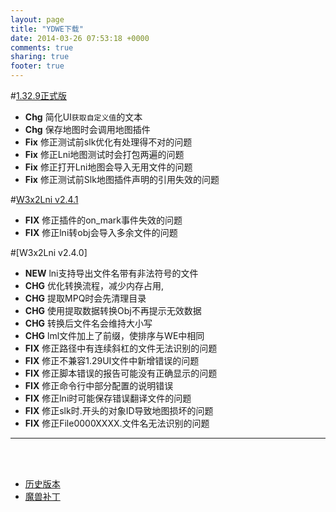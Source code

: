 ```yaml
---
layout: page
title: "YDWE下载"
date: 2014-03-26 07:53:18 +0000
comments: true
sharing: true
footer: true
---
```



#[1.32.9正式版](https://pan.baidu.com/s/1NLoVr_uvHUyA01sq1STcwQ)

* **Chg** 简化UI`获取自定义值`的文本
* **Chg** 保存地图时会调用地图插件
* **Fix** 修正测试前slk优化有处理得不对的问题
* **Fix** 修正Lni地图测试时会打包两遍的问题
* **Fix** 修正打开Lni地图会导入无用文件的问题
* **Fix** 修正测试前Slk地图插件声明的引用失效的问题


#[W3x2Lni v2.4.1](https://pan.baidu.com/s/1b2-wkMY2Mv73njl3sIfk8A)

* **FIX** 修正插件的on_mark事件失效的问题
* **FIX** 修正lni转obj会导入多余文件的问题
    
#[W3x2Lni v2.4.0]

* **NEW** lni支持导出文件名带有非法符号的文件
* **CHG** 优化转换流程，减少内存占用,
* **CHG** 提取MPQ时会先清理目录
* **CHG** 使用提取数据转换Obj不再提示无效数据
* **CHG** 转换后文件名会维持大小写
* **CHG** lml文件加上了前缀，使排序与WE中相同
* **FIX** 修正路径中有连续斜杠的文件无法识别的问题
* **FIX** 修正不兼容1.29UI文件中新增错误的问题
* **FIX** 修正脚本错误的报告可能没有正确显示的问题
* **FIX** 修正命令行中部分配置的说明错误
* **FIX** 修正lni时可能保存错误翻译文件的问题
* **FIX** 修正slk时.开头的对象ID导致地图损坏的问题
* **FIX** 修正File0000XXXX.文件名无法识别的问题

---

<br><br>

* [历史版本](http://pan.baidu.com/share/link?shareid=401650&uk=3389291567)
* [魔兽补丁](http://pan.baidu.com/share/link?shareid=401621&uk=3389291567)
